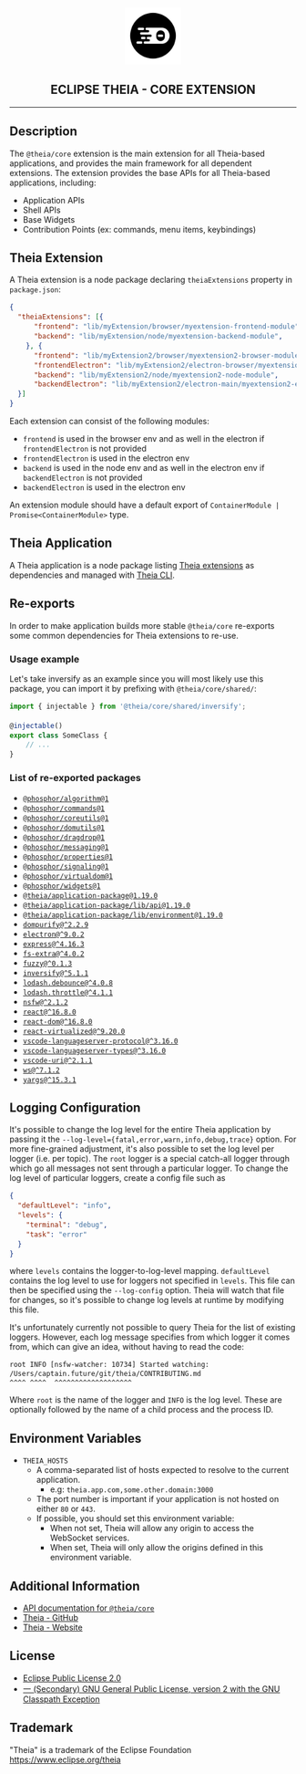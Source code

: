 <div align='center'>

<br />

<img src='https://raw.githubusercontent.com/eclipse-theia/theia/master/logo/theia.svg?sanitize=true' alt='theia-ext-logo' width='100px' />

<h2>ECLIPSE THEIA - CORE EXTENSION</h2>

<hr />

</div>

## Description

The `@theia/core` extension is the main extension for all Theia-based applications, and provides the main framework for all dependent extensions.
The extension provides the base APIs for all Theia-based applications, including:
- Application APIs
- Shell APIs
- Base Widgets
- Contribution Points (ex: commands, menu items, keybindings)

## Theia Extension

A Theia extension is a node package declaring `theiaExtensions` property in `package.json`:

```json
{
  "theiaExtensions": [{
      "frontend": "lib/myExtension/browser/myextension-frontend-module",
      "backend": "lib/myExtension/node/myextension-backend-module",
    }, {
      "frontend": "lib/myExtension2/browser/myextension2-browser-module",
      "frontendElectron": "lib/myExtension2/electron-browser/myextension2-electron-browser-module",
      "backend": "lib/myExtension2/node/myextension2-node-module",
      "backendElectron": "lib/myExtension2/electron-main/myextension2-electron-main-module"
  }]
}
```

Each extension can consist of the following modules:
- `frontend` is used in the browser env and as well in the electron if `frontendElectron` is not provided
- `frontendElectron` is used in the electron env
- `backend` is used in the node env and as well in the electron env if `backendElectron` is not provided
- `backendElectron` is used in the electron env

An extension module should have a default export of `ContainerModule | Promise<ContainerModule>` type.

## Theia Application

A Theia application is a node package listing [Theia extensions](#theia-extension) as dependencies and managed with [Theia CLI](../../dev-packages/cli/README.md).

## Re-exports

In order to make application builds more stable `@theia/core` re-exports some common dependencies for Theia extensions to re-use.

### Usage example

Let's take inversify as an example since you will most likely use this package, you can import it by prefixing with `@theia/core/shared/`:

```ts
import { injectable } from '@theia/core/shared/inversify';

@injectable()
export class SomeClass {
    // ...
}
```

### List of re-exported packages

 - [`@phosphor/algorithm@1`](https://www.npmjs.com/package/@phosphor/algorithm)
 - [`@phosphor/commands@1`](https://www.npmjs.com/package/@phosphor/commands)
 - [`@phosphor/coreutils@1`](https://www.npmjs.com/package/@phosphor/coreutils)
 - [`@phosphor/domutils@1`](https://www.npmjs.com/package/@phosphor/domutils)
 - [`@phosphor/dragdrop@1`](https://www.npmjs.com/package/@phosphor/dragdrop)
 - [`@phosphor/messaging@1`](https://www.npmjs.com/package/@phosphor/messaging)
 - [`@phosphor/properties@1`](https://www.npmjs.com/package/@phosphor/properties)
 - [`@phosphor/signaling@1`](https://www.npmjs.com/package/@phosphor/signaling)
 - [`@phosphor/virtualdom@1`](https://www.npmjs.com/package/@phosphor/virtualdom)
 - [`@phosphor/widgets@1`](https://www.npmjs.com/package/@phosphor/widgets)
 - [`@theia/application-package@1.19.0`](https://www.npmjs.com/package/@theia/application-package)
 - [`@theia/application-package/lib/api@1.19.0`](https://www.npmjs.com/package/@theia/application-package)
 - [`@theia/application-package/lib/environment@1.19.0`](https://www.npmjs.com/package/@theia/application-package)
 - [`dompurify@^2.2.9`](https://www.npmjs.com/package/dompurify)
 - [`electron@^9.0.2`](https://www.npmjs.com/package/electron)
 - [`express@^4.16.3`](https://www.npmjs.com/package/express)
 - [`fs-extra@^4.0.2`](https://www.npmjs.com/package/fs-extra)
 - [`fuzzy@^0.1.3`](https://www.npmjs.com/package/fuzzy)
 - [`inversify@^5.1.1`](https://www.npmjs.com/package/inversify)
 - [`lodash.debounce@^4.0.8`](https://www.npmjs.com/package/lodash.debounce)
 - [`lodash.throttle@^4.1.1`](https://www.npmjs.com/package/lodash.throttle)
 - [`nsfw@^2.1.2`](https://www.npmjs.com/package/nsfw)
 - [`react@^16.8.0`](https://www.npmjs.com/package/react)
 - [`react-dom@^16.8.0`](https://www.npmjs.com/package/react-dom)
 - [`react-virtualized@^9.20.0`](https://www.npmjs.com/package/react-virtualized)
 - [`vscode-languageserver-protocol@^3.16.0`](https://www.npmjs.com/package/vscode-languageserver-protocol)
 - [`vscode-languageserver-types@^3.16.0`](https://www.npmjs.com/package/vscode-languageserver-types)
 - [`vscode-uri@^2.1.1`](https://www.npmjs.com/package/vscode-uri)
 - [`ws@^7.1.2`](https://www.npmjs.com/package/ws)
 - [`yargs@^15.3.1`](https://www.npmjs.com/package/yargs)

## Logging Configuration

It's possible to change the log level for the entire Theia application by
passing it the `--log-level={fatal,error,warn,info,debug,trace}` option.  For
more fine-grained adjustment, it's also possible to set the log level per
logger (i.e. per topic).  The `root` logger is a special catch-all logger
through which go all messages not sent through a particular logger.  To change
the log level of particular loggers, create a config file such as

```json
{
  "defaultLevel": "info",
  "levels": {
    "terminal": "debug",
    "task": "error"
  }
}
```

where `levels` contains the logger-to-log-level mapping.  `defaultLevel`
contains the log level to use for loggers not specified in `levels`.  This file
can then be specified using the `--log-config` option.  Theia will watch that
file for changes, so it's possible to change log levels at runtime by
modifying this file.

It's unfortunately currently not possible to query Theia for the list of
existing loggers.  However, each log message specifies from which logger it
comes from, which can give an idea, without having to read the code:

```
root INFO [nsfw-watcher: 10734] Started watching: /Users/captain.future/git/theia/CONTRIBUTING.md
^^^^ ^^^^  ^^^^^^^^^^^^^^^^^^^
```
Where `root` is the name of the logger and `INFO` is the log level. These are optionally followed by the name of a child process and the process ID.

## Environment Variables

- `THEIA_HOSTS`
  - A comma-separated list of hosts expected to resolve to the current application.
    - e.g: `theia.app.com,some.other.domain:3000`
  - The port number is important if your application is not hosted on either `80` or `443`.
  - If possible, you should set this environment variable:
    - When not set, Theia will allow any origin to access the WebSocket services.
    - When set, Theia will only allow the origins defined in this environment variable.

## Additional Information

- [API documentation for `@theia/core`](https://eclipse-theia.github.io/theia/docs/next/modules/core.html)
- [Theia - GitHub](https://github.com/eclipse-theia/theia)
- [Theia - Website](https://theia-ide.org/)

## License

- [Eclipse Public License 2.0](http://www.eclipse.org/legal/epl-2.0/)
- [一 (Secondary) GNU General Public License, version 2 with the GNU Classpath Exception](https://projects.eclipse.org/license/secondary-gpl-2.0-cp)

## Trademark
"Theia" is a trademark of the Eclipse Foundation
https://www.eclipse.org/theia
